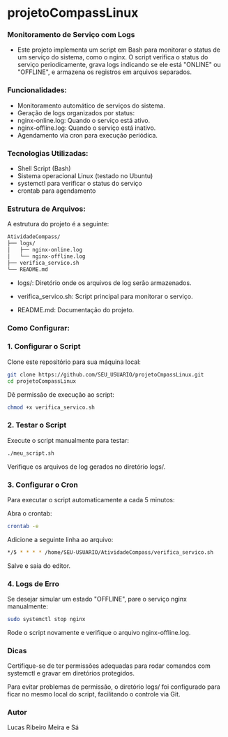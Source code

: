 # projetoCompassLinux


### Monitoramento de Serviço com Logs

- Este projeto implementa um script em Bash para monitorar o status de um serviço do sistema, como o nginx. O script verifica o status do serviço periodicamente, grava logs indicando se ele está "ONLINE" ou "OFFLINE", e armazena os registros em arquivos separados.

### Funcionalidades:

- Monitoramento automático de serviços do sistema.
- Geração de logs organizados por status:
- nginx-online.log: Quando o serviço está ativo.
- nginx-offline.log: Quando o serviço está inativo.
- Agendamento via cron para execução periódica.

### Tecnologias Utilizadas:

- Shell Script (Bash)
- Sistema operacional Linux (testado no Ubuntu)
- systemctl para verificar o status do serviço
- crontab para agendamento

### Estrutura de Arquivos:

A estrutura do projeto é a seguinte:
```bash
AtividadeCompass/
├── logs/
│   ├── nginx-online.log
│   └── nginx-offline.log
├── verifica_servico.sh
└── README.md
```

- logs/: Diretório onde os arquivos de log serão armazenados.

- verifica_servico.sh: Script principal para monitorar o serviço.

- README.md: Documentação do projeto.

### Como Configurar:

### 1. Configurar o Script

Clone este repositório para sua máquina local:
```bash
git clone https://github.com/SEU_USUARIO/projetoCmpassLinux.git
cd projetoCompassLinux
```

Dê permissão de execução ao script:

```bash
chmod +x verifica_servico.sh
```

### 2. Testar o Script

Execute o script manualmente para testar:

```bash
./meu_script.sh
```
Verifique os arquivos de log gerados no diretório logs/.

### 3. Configurar o Cron

Para executar o script automaticamente a cada 5 minutos:

Abra o crontab:

```bash
crontab -e
```
Adicione a seguinte linha ao arquivo:

```bash
*/5 * * * * /home/SEU-USUARIO/AtividadeCompass/verifica_servico.sh
```

Salve e saia do editor.

### 4. Logs de Erro

Se desejar simular um estado "OFFLINE", pare o serviço nginx manualmente:

```bash
sudo systemctl stop nginx
```

Rode o script novamente e verifique o arquivo nginx-offline.log.

### Dicas

Certifique-se de ter permissões adequadas para rodar comandos com systemctl e gravar em diretórios protegidos.

Para evitar problemas de permissão, o diretório logs/ foi configurado para ficar no mesmo local do script, facilitando o controle via Git.

### Autor

Lucas Ribeiro Meira e Sá
